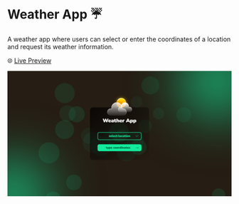 # Weather App ☔
A weather app where users can select or enter the coordinates of a location and request its weather information.

🌐 [Live Preview](https://weather-iznyjbr05-kenua.vercel.app/)

[![Weather App Screenshot](./screenshot.png)](https://weather-iznyjbr05-kenua.vercel.app/)